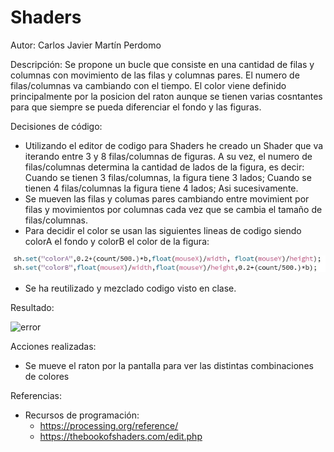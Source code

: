 # Shaders

Autor: Carlos Javier Martín Perdomo

Descripción: Se propone un bucle que consiste en una cantidad de filas y columnas con movimiento de las filas y columnas pares. El numero de filas/columnas va cambiando con el tiempo. El color viene definido principalmente por la posicion del raton aunque se tienen varias cosntantes para que siempre se pueda diferenciar el fondo y las figuras. 

Decisiones de código:
  - Utilizando el editor de codigo para Shaders he creado un Shader que va iterando entre 3 y 8 filas/columnas de figuras. A su vez, el numero de filas/columnas determina la cantidad de lados de la figura, es decir: Cuando se tienen 3 filas/columnas, la figura tiene 3 lados; Cuando se tienen 4 filas/columnas la figura tiene 4 lados; Asi sucesivamente.
  - Se mueven las filas y columas pares cambiando entre movimient por filas y movimientos por columnas cada vez que se cambia el tamaño de filas/columnas.
  - Para decidir el color se usan las siguientes lineas de codigo siendo colorA el fondo y colorB el color de la figura:
  
  ![error](https://github.com/CarlosJavierMartin/Shaders/blob/master/colorEq.jpeg?raw=true)
  
  - Se ha reutilizado y mezclado codigo visto en clase.
  
Resultado:

![error](https://github.com/CarlosJavierMartin/Shaders/blob/master/gif.gif?raw=true)

Acciones realizadas:
  - Se mueve el raton por la pantalla para ver las distintas combinaciones de colores
  
Referencias:
  - Recursos de programación:
    - https://processing.org/reference/
    - https://thebookofshaders.com/edit.php
